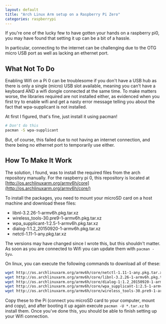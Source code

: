 ```yaml
---
layout: default
title: "Arch Linux Arm setup on a Raspberry Pi Zero"
categories: raspberrypi
---
```


If you're one of the lucky few to have gotten your hands on a raspberry pi0, you may have found that setting it up can be a bit of a hassle.

In particular, connecting to the internet can be challenging due to the OTG micro USB port as well as lacking an ethernet port.

What Not To Do
-------------

Enabling Wifi on a Pi 0 can be troublesome if you don't have a USB hub as there is only a single (micro) USB slot available, meaning you can't have a keyboard AND a wifi dongle connected at the same time. To make matters worse, the libraries required are not installed either, as evidenced when you first try to enable wifi and get a nasty error message telling you about the fact that wpa-supplicant is not installed.

At first I figured, that's fine, just install it using pacman!

~~~ Bash
# Don't do this
pacman -S wpa-supplicant
~~~

But, of course, this failed due to not having an internet connection, and there being no ethernet port to temporarily use either. 

How To Make It Work
-------------

The solution, I found, was to install the required files from the arch repository manually. For the raspberry pi 0, this repository is located at [http://os.archlinuxarm.org/armv6h/core](http://os.archlinuxarm.org/armv6h/core/)

To install the packages, you need to mount your microSD card on a host machine and download these files:

* libnl-3.2.26-1-armv6h.pkg.tar.xz
* wireless_tools-30.pre9-1-armv6h.pkg.tar.xz
* wpa_supplicant-1:2.5-1-armv6h.pkg.tar.xz
* dialog-1:1.2_20150920-1-armv6h.pkg.tar.xz
* netctl-1.11-1-any.pkg.tar.xz

The versions may have changed since I wrote this, but this shouldn't matter. As soon as you are connected to Wifi you can update them with `pacman -Syu`.

On linux, you can execute the following commands to download all of these:

~~~ Bash
wget http://os.archlinuxarm.org/armv6h/core/netctl-1.11-1-any.pkg.tar.xz
wget http://os.archlinuxarm.org/armv6h/core/libnl-3.2.26-1-armv6h.pkg.tar.xz
wget http://os.archlinuxarm.org/armv6h/core/dialog-1:1.2_20150920-1-armv6h.pkg.tar.xz
wget http://os.archlinuxarm.org/armv6h/core/wpa_supplicant-1:2.5-1-armv6h.pkg.tar.xz
wget http://os.archlinuxarm.org/armv6h/core/wireless_tools-30.pre9-1-armv6h.pkg.tar.xz
~~~

Copy these to the Pi (connect you microSD card to your computer, mount and copy), and after booting it up again execute `pacman -U *.tar.xz` to install them. Once you've done this, you should be able to finish setting up your Wifi connection.
